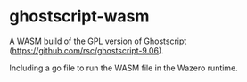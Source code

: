 # ghostscript-wasm

A WASM build of the GPL version of Ghostscript (https://github.com/rsc/ghostscript-9.06).

Including a go file to run the WASM file in the Wazero runtime.
